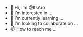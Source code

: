 - 👋 Hi, I’m @ItsAro
- 👀 I’m interested in ...
- 🌱 I’m currently learning ...
- 💞️ I’m looking to collaborate on ...
- 📫 How to reach me ...

<!---
ItsAro/ItsAro is a ✨ special ✨ repository because its `README.md` (this file) appears on your GitHub profile.
You can click the Preview link to take a look at your changes.
--->
